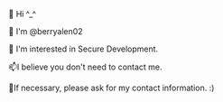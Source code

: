 👋 Hi ^_^

💞️ I'm @berryalen02

👀 I'm interested in Secure Development.

📫I believe you don't need to contact me.

🌱If necessary, please ask for my contact information. :)

<!---
berryalen02/berryalen02 is a ✨ special ✨ repository because its `README.md` (this file) appears on your GitHub profile.
You can click the Preview link to take a look at your changes.
--->
